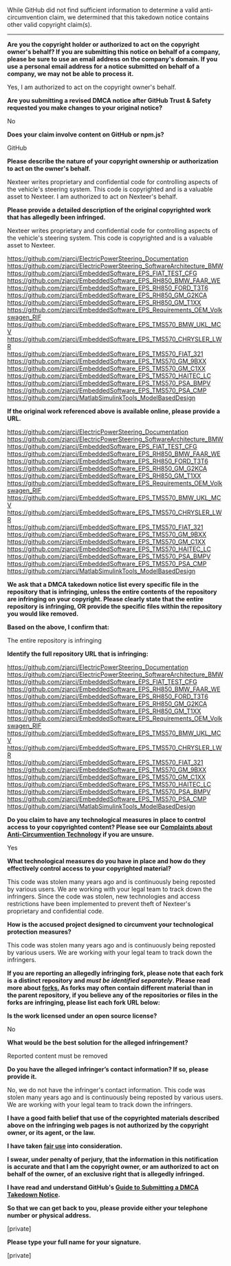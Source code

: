 While GitHub did not find sufficient information to determine a valid anti-circumvention claim, we determined that this takedown notice contains other valid copyright claim(s).

---


**Are you the copyright holder or authorized to act on the copyright owner's behalf? If you are submitting this notice on behalf of a company, please be sure to use an email address on the company's domain. If you use a personal email address for a notice submitted on behalf of a company, we may not be able to process it.**  
  
Yes, I am authorized to act on the copyright owner's behalf.  
  
**Are you submitting a revised DMCA notice after GitHub Trust & Safety requested you make changes to your original notice?**  
  
No  
  
**Does your claim involve content on GitHub or npm.js?**  
  
GitHub  
  
**Please describe the nature of your copyright ownership or authorization to act on the owner's behalf.**  
  
Nexteer writes proprietary and confidential code for controlling aspects of the vehicle's steering system. This code is copyrighted and is a valuable asset to Nexteer. I am authorized to act on Nexteer's behalf.  
  
**Please provide a detailed description of the original copyrighted work that has allegedly been infringed.**  
  
Nexteer writes proprietary and confidential code for controlling aspects of the vehicle's steering system. This code is copyrighted and is a valuable asset to Nexteer.  
  
https://github.com/zjarci/ElectricPowerSteering_Documentation  
https://github.com/zjarci/ElectricPowerSteering_SoftwareArchitecture_BMW  
https://github.com/zjarci/EmbeddedSoftware_EPS_FIAT_TEST_CFG  
https://github.com/zjarci/EmbeddedSoftware_EPS_RH850_BMW_FAAR_WE  
https://github.com/zjarci/EmbeddedSoftware_EPS_RH850_FORD_T3T6  
https://github.com/zjarci/EmbeddedSoftware_EPS_RH850_GM_G2KCA  
https://github.com/zjarci/EmbeddedSoftware_EPS_RH850_GM_T1XX  
https://github.com/zjarci/EmbeddedSoftware_EPS_Requirements_OEM_Volkswagen_RIF  
https://github.com/zjarci/EmbeddedSoftware_EPS_TMS570_BMW_UKL_MCV  
https://github.com/zjarci/EmbeddedSoftware_EPS_TMS570_CHRYSLER_LWR  
https://github.com/zjarci/EmbeddedSoftware_EPS_TMS570_FIAT_321  
https://github.com/zjarci/EmbeddedSoftware_EPS_TMS570_GM_9BXX  
https://github.com/zjarci/EmbeddedSoftware_EPS_TMS570_GM_C1XX  
https://github.com/zjarci/EmbeddedSoftware_EPS_TMS570_HAITEC_LC  
https://github.com/zjarci/EmbeddedSoftware_EPS_TMS570_PSA_BMPV  
https://github.com/zjarci/EmbeddedSoftware_EPS_TMS570_PSA_CMP  
https://github.com/zjarci/MatlabSimulinkTools_ModelBasedDesign  
  
**If the original work referenced above is available online, please provide a URL.**  
  
https://github.com/zjarci/ElectricPowerSteering_Documentation  
https://github.com/zjarci/ElectricPowerSteering_SoftwareArchitecture_BMW  
https://github.com/zjarci/EmbeddedSoftware_EPS_FIAT_TEST_CFG  
https://github.com/zjarci/EmbeddedSoftware_EPS_RH850_BMW_FAAR_WE  
https://github.com/zjarci/EmbeddedSoftware_EPS_RH850_FORD_T3T6  
https://github.com/zjarci/EmbeddedSoftware_EPS_RH850_GM_G2KCA  
https://github.com/zjarci/EmbeddedSoftware_EPS_RH850_GM_T1XX  
https://github.com/zjarci/EmbeddedSoftware_EPS_Requirements_OEM_Volkswagen_RIF  
https://github.com/zjarci/EmbeddedSoftware_EPS_TMS570_BMW_UKL_MCV  
https://github.com/zjarci/EmbeddedSoftware_EPS_TMS570_CHRYSLER_LWR  
https://github.com/zjarci/EmbeddedSoftware_EPS_TMS570_FIAT_321  
https://github.com/zjarci/EmbeddedSoftware_EPS_TMS570_GM_9BXX  
https://github.com/zjarci/EmbeddedSoftware_EPS_TMS570_GM_C1XX  
https://github.com/zjarci/EmbeddedSoftware_EPS_TMS570_HAITEC_LC  
https://github.com/zjarci/EmbeddedSoftware_EPS_TMS570_PSA_BMPV  
https://github.com/zjarci/EmbeddedSoftware_EPS_TMS570_PSA_CMP  
https://github.com/zjarci/MatlabSimulinkTools_ModelBasedDesign  
  
**We ask that a DMCA takedown notice list every specific file in the repository that is infringing, unless the entire contents of the repository are infringing on your copyright. Please clearly state that the entire repository is infringing, OR provide the specific files within the repository you would like removed.**  
  
**Based on the above, I confirm that:**  
  
The entire repository is infringing  
  
**Identify the full repository URL that is infringing:**  
  
https://github.com/zjarci/ElectricPowerSteering_Documentation  
https://github.com/zjarci/ElectricPowerSteering_SoftwareArchitecture_BMW  
https://github.com/zjarci/EmbeddedSoftware_EPS_FIAT_TEST_CFG  
https://github.com/zjarci/EmbeddedSoftware_EPS_RH850_BMW_FAAR_WE  
https://github.com/zjarci/EmbeddedSoftware_EPS_RH850_FORD_T3T6  
https://github.com/zjarci/EmbeddedSoftware_EPS_RH850_GM_G2KCA  
https://github.com/zjarci/EmbeddedSoftware_EPS_RH850_GM_T1XX  
https://github.com/zjarci/EmbeddedSoftware_EPS_Requirements_OEM_Volkswagen_RIF  
https://github.com/zjarci/EmbeddedSoftware_EPS_TMS570_BMW_UKL_MCV  
https://github.com/zjarci/EmbeddedSoftware_EPS_TMS570_CHRYSLER_LWR  
https://github.com/zjarci/EmbeddedSoftware_EPS_TMS570_FIAT_321  
https://github.com/zjarci/EmbeddedSoftware_EPS_TMS570_GM_9BXX  
https://github.com/zjarci/EmbeddedSoftware_EPS_TMS570_GM_C1XX  
https://github.com/zjarci/EmbeddedSoftware_EPS_TMS570_HAITEC_LC  
https://github.com/zjarci/EmbeddedSoftware_EPS_TMS570_PSA_BMPV  
https://github.com/zjarci/EmbeddedSoftware_EPS_TMS570_PSA_CMP  
https://github.com/zjarci/MatlabSimulinkTools_ModelBasedDesign  
  
**Do you claim to have any technological measures in place to control access to your copyrighted content? Please see our <a href="https://docs.github.com/articles/guide-to-submitting-a-dmca-takedown-notice#complaints-about-anti-circumvention-technology">Complaints about Anti-Circumvention Technology</a> if you are unsure.**  
  
Yes  
  
**What technological measures do you have in place and how do they effectively control access to your copyrighted material?**  
  
This code was stolen many years ago and is continuously being reposted by various users. We are working with your legal team to track down the infringers. Since the code was stolen, new technologies and access restrictions have been implemented to prevent theft of Nexteer's proprietary and confidential code.  
  
**How is the accused project designed to circumvent your technological protection measures?**  
  
This code was stolen many years ago and is continuously being reposted by various users. We are working with your legal team to track down the infringers.  
  
**If you are reporting an allegedly infringing fork, please note that each fork is a distinct repository and <i>must be identified separately</i>. Please read more about <a href="https://docs.github.com/articles/dmca-takedown-policy#b-what-about-forks-or-whats-a-fork">forks.</a> As forks may often contain different material than in the parent repository, if you believe any of the repositories or files in the forks are infringing, please list each fork URL below:**  
  
**Is the work licensed under an open source license?**  
  
No  
  
**What would be the best solution for the alleged infringement?**  
  
Reported content must be removed  
  
**Do you have the alleged infringer’s contact information? If so, please provide it.**  
  
No, we do not have the infringer's contact information. This code was stolen many years ago and is continuously being reposted by various users. We are working with your legal team to track down the infringers.  
  
**I have a good faith belief that use of the copyrighted materials described above on the infringing web pages is not authorized by the copyright owner, or its agent, or the law.**  
  
**I have taken <a href="https://www.lumendatabase.org/topics/22">fair use</a> into consideration.**  
  
**I swear, under penalty of perjury, that the information in this notification is accurate and that I am the copyright owner, or am authorized to act on behalf of the owner, of an exclusive right that is allegedly infringed.**  
  
**I have read and understand GitHub's <a href="https://docs.github.com/articles/guide-to-submitting-a-dmca-takedown-notice/">Guide to Submitting a DMCA Takedown Notice</a>.**  
  
**So that we can get back to you, please provide either your telephone number or physical address.**  
  
[private]
  
**Please type your full name for your signature.**  
  
[private]
